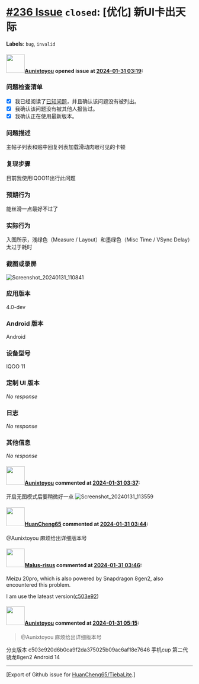 # [\#236 Issue](https://github.com/HuanCheng65/TiebaLite/issues/236) `closed`: [优化] 新UI卡出天际
**Labels**: `bug`, `invalid`


#### <img src="https://avatars.githubusercontent.com/u/17799702?u=888da3c50571a15f028dc2dc3210e7b35f01fb32&v=4" width="50">[Aunixtoyou](https://github.com/Aunixtoyou) opened issue at [2024-01-31 03:19](https://github.com/HuanCheng65/TiebaLite/issues/236):

### 问题检查清单

- [X] 我已经阅读了[已知问题](https://github.com/HuanCheng65/TiebaLite/discussions/214)，并且确认该问题没有被列出。
- [X] 我确认该问题没有被其他人报告过。
- [X] 我确认正在使用最新版本。

### 问题描述

主帖子列表和贴中回复列表加载滑动肉眼可见的卡顿



### 复现步骤

目前我使用IQOO11出行此问题

### 预期行为

能丝滑一点最好不过了

### 实际行为

入图所示，浅绿色（Measure / Layout）和墨绿色（Misc Time / VSync Delay）太过于耗时

### 截图或录屏

![Screenshot_20240131_110841](https://github.com/HuanCheng65/TiebaLite/assets/17799702/00a83eec-e56e-4ab2-884b-117890122de3)


### 应用版本

4.0-dev

### Android 版本

Android

### 设备型号

IQOO 11

### 定制 UI 版本

_No response_

### 日志

_No response_

### 其他信息

_No response_

#### <img src="https://avatars.githubusercontent.com/u/17799702?u=888da3c50571a15f028dc2dc3210e7b35f01fb32&v=4" width="50">[Aunixtoyou](https://github.com/Aunixtoyou) commented at [2024-01-31 03:37](https://github.com/HuanCheng65/TiebaLite/issues/236#issuecomment-1918322807):

开启无图模式后要稍微好一点
![Screenshot_20240131_113559](https://github.com/HuanCheng65/TiebaLite/assets/17799702/13c0bcb1-6f8b-4d39-ae65-1dbea63ae2c3)

#### <img src="https://avatars.githubusercontent.com/u/22636177?u=5e5e656c62ba51f1661d80a6a0fd9ec098e5023b&v=4" width="50">[HuanCheng65](https://github.com/HuanCheng65) commented at [2024-01-31 03:44](https://github.com/HuanCheng65/TiebaLite/issues/236#issuecomment-1918328421):

@Aunixtoyou 麻烦给出详细版本号

#### <img src="https://avatars.githubusercontent.com/u/69906215?u=46112820add97f16698cb604c938e19092d8c676&v=4" width="50">[Malus-risus](https://github.com/Malus-risus) commented at [2024-01-31 03:46](https://github.com/HuanCheng65/TiebaLite/issues/236#issuecomment-1918329646):

Meizu 20pro, which is also powered by Snapdragon 8gen2, also encountered this problem.

I am use the lateast version([c503e92](https://github.com/HuanCheng65/TiebaLite/commit/c503e920d6b0ca9f2da375025b09ac6af18e7646))

#### <img src="https://avatars.githubusercontent.com/u/17799702?u=888da3c50571a15f028dc2dc3210e7b35f01fb32&v=4" width="50">[Aunixtoyou](https://github.com/Aunixtoyou) commented at [2024-01-31 05:15](https://github.com/HuanCheng65/TiebaLite/issues/236#issuecomment-1918399830):

> @Aunixtoyou 麻烦给出详细版本号

分支版本 c503e920d6b0ca9f2da375025b09ac6af18e7646
手机cup 第二代骁龙8gen2    Android 14


-------------------------------------------------------------------------------



[Export of Github issue for [HuanCheng65/TiebaLite](https://github.com/HuanCheng65/TiebaLite).]
